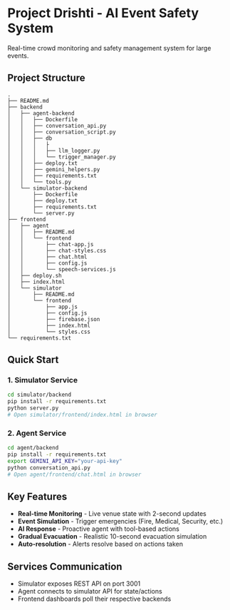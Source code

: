 # Project Drishti - AI Event Safety System

Real-time crowd monitoring and safety management system for large events.

## Project Structure


```
.
├── README.md
├── backend
│   ├── agent-backend
│   │   ├── Dockerfile
│   │   ├── conversation_api.py
│   │   ├── conversation_script.py
│   │   ├── db
│   │   │   ├
│   │   │   ├── llm_logger.py
│   │   │   └── trigger_manager.py
│   │   ├── deploy.txt
│   │   ├── gemini_helpers.py
│   │   ├── requirements.txt
│   │   └── tools.py
│   └── simulator-backend
│       ├── Dockerfile
│       ├── deploy.txt
│       ├── requirements.txt
│       └── server.py
├── frontend
│   ├── agent
│   │   ├── README.md
│   │   └── frontend
│   │       ├── chat-app.js
│   │       ├── chat-styles.css
│   │       ├── chat.html
│   │       ├── config.js
│   │       └── speech-services.js
│   ├── deploy.sh
│   ├── index.html
│   └── simulator
│       ├── README.md
│       └── frontend
│           ├── app.js
│           ├── config.js
│           ├── firebase.json
│           ├── index.html
│           └── styles.css
└── requirements.txt

```
## Quick Start

### 1. Simulator Service
```bash
cd simulator/backend
pip install -r requirements.txt
python server.py
# Open simulator/frontend/index.html in browser
```

### 2. Agent Service
```bash
cd agent/backend
pip install -r requirements.txt
export GEMINI_API_KEY="your-api-key"
python conversation_api.py
# Open agent/frontend/chat.html in browser
```

## Key Features

- **Real-time Monitoring** - Live venue state with 2-second updates
- **Event Simulation** - Trigger emergencies (Fire, Medical, Security, etc.)
- **AI Response** - Proactive agent with tool-based actions
- **Gradual Evacuation** - Realistic 10-second evacuation simulation
- **Auto-resolution** - Alerts resolve based on actions taken

## Services Communication

- Simulator exposes REST API on port 3001
- Agent connects to simulator API for state/actions
- Frontend dashboards poll their respective backends